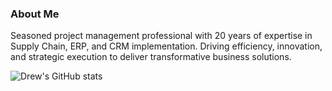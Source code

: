 
### About Me
Seasoned project management professional with 20 years of expertise in Supply Chain, ERP, and CRM implementation. Driving efficiency, innovation, and strategic execution to deliver transformative business solutions.
<!--
**armollura/armollura** is a ✨ _special_ ✨ repository because its `README.md` (this file) appears on your GitHub profile.

Here are some ideas to get you started:

- 🔭 I’m currently working on ...
- 🌱 I’m currently learning ...
- 👯 I’m looking to collaborate on ...
- 🤔 I’m looking for help with ...
- 💬 Ask me about ...
- 📫 How to reach me: ...
- 😄 Pronouns: ...
- ⚡ Fun fact: ...
-->
![Drew's GitHub stats](https://github-readme-stats.vercel.app/api?username=armolluraj&show_icons=true&theme=nightowl)
